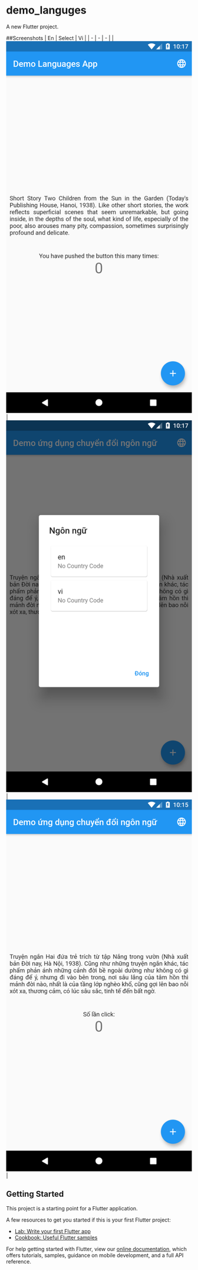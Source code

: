 # demo_languges

A new Flutter project.

##Screenshots
| En | Select | Vi |
| - | - | - |
| ![](screenshots/en.png) | ![](screenshots/select_language.png) | ![](screenshots/vi.png) |

## Getting Started

This project is a starting point for a Flutter application.

A few resources to get you started if this is your first Flutter project:

- [Lab: Write your first Flutter app](https://flutter.dev/docs/get-started/codelab)
- [Cookbook: Useful Flutter samples](https://flutter.dev/docs/cookbook)

For help getting started with Flutter, view our
[online documentation](https://flutter.dev/docs), which offers tutorials,
samples, guidance on mobile development, and a full API reference.
